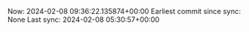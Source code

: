 Now: 2024-02-08 09:36:22.135874+00:00 Earliest commit since sync: None Last sync: 2024-02-08 05:30:57+00:00
